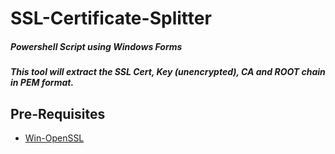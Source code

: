 # SSL-Certificate-Splitter
##### Powershell Script using Windows Forms
##### This tool will extract the SSL Cert, Key (unencrypted), CA and ROOT chain in PEM format.

 
  
   
## Pre-Requisites
- [Win-OpenSSL](https://slproweb.com/products/Win32OpenSSL.html)
